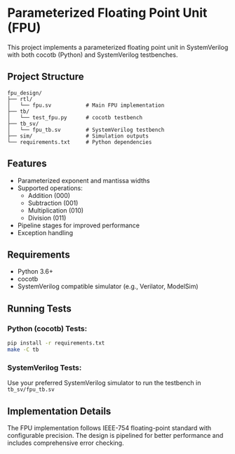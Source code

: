 # Parameterized Floating Point Unit (FPU)

This project implements a parameterized floating point unit in SystemVerilog with both cocotb (Python) and SystemVerilog testbenches.

## Project Structure

```
fpu_design/
├── rtl/
│   └── fpu.sv           # Main FPU implementation
├── tb/
│   └── test_fpu.py      # cocotb testbench
├── tb_sv/
│   └── fpu_tb.sv        # SystemVerilog testbench
├── sim/                 # Simulation outputs
└── requirements.txt     # Python dependencies
```

## Features

- Parameterized exponent and mantissa widths
- Supported operations:
  - Addition (000)
  - Subtraction (001)
  - Multiplication (010)
  - Division (011)
- Pipeline stages for improved performance
- Exception handling

## Requirements

- Python 3.6+
- cocotb
- SystemVerilog compatible simulator (e.g., Verilator, ModelSim)

## Running Tests

### Python (cocotb) Tests:
```bash
pip install -r requirements.txt
make -C tb
```

### SystemVerilog Tests:
Use your preferred SystemVerilog simulator to run the testbench in `tb_sv/fpu_tb.sv`

## Implementation Details

The FPU implementation follows IEEE-754 floating-point standard with configurable precision. The design is pipelined for better performance and includes comprehensive error checking.
